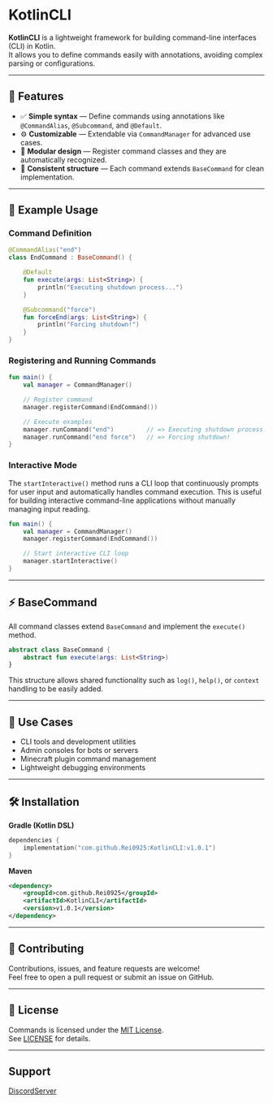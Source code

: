 # KotlinCLI

**KotlinCLI** is a lightweight framework for building command-line interfaces (CLI) in Kotlin.  
It allows you to define commands easily with annotations, avoiding complex parsing or configurations.

---

## 🚀 Features

- ✅ **Simple syntax** — Define commands using annotations like `@CommandAlias`, `@Subcommand`, and `@Default`.
- ⚙️ **Customizable** — Extendable via `CommandManager` for advanced use cases.
- 🧩 **Modular design** — Register command classes and they are automatically recognized.
- 💬 **Consistent structure** — Each command extends `BaseCommand` for clean implementation.

---

## 🧠 Example Usage

### Command Definition

```kotlin
@CommandAlias("end")
class EndCommand : BaseCommand() {

    @Default
    fun execute(args: List<String>) {
        println("Executing shutdown process...")
    }

    @Subcommand("force")
    fun forceEnd(args: List<String>) {
        println("Forcing shutdown!")
    }
}
```

### Registering and Running Commands

```kotlin
fun main() {
    val manager = CommandManager()

    // Register command
    manager.registerCommand(EndCommand())

    // Execute examples
    manager.runCommand("end")         // => Executing shutdown process...
    manager.runCommand("end force")   // => Forcing shutdown!
}
```

### Interactive Mode

The `startInteractive()` method runs a CLI loop that continuously prompts for user input and automatically handles command execution. This is useful for building interactive command-line applications without manually managing input reading.

```kotlin
fun main() {
    val manager = CommandManager()
    manager.registerCommand(EndCommand())

    // Start interactive CLI loop
    manager.startInteractive()
}
```

---

## ⚡ BaseCommand

All command classes extend `BaseCommand` and implement the `execute()` method.

```kotlin
abstract class BaseCommand {
    abstract fun execute(args: List<String>)
}
```

This structure allows shared functionality such as `log()`, `help()`, or `context` handling to be easily added.

---

## 🧩 Use Cases

- CLI tools and development utilities  
- Admin consoles for bots or servers  
- Minecraft plugin command management  
- Lightweight debugging environments  

---

## 🛠️ Installation

**Gradle (Kotlin DSL)**

```kotlin
dependencies {
    implementation("com.github.Rei0925:KotlinCLI:v1.0.1")
}
```

**Maven**

```xml
<dependency>
    <groupId>com.github.Rei0925</groupId>
    <artifactId>KotlinCLI</artifactId>
    <version>v1.0.1</version>
</dependency>
```

---

## 🤝 Contributing

Contributions, issues, and feature requests are welcome!  
Feel free to open a pull request or submit an issue on GitHub.

---

## 📄 License

Commands is licensed under the [MIT License](https://tldrlegal.com/license/mit-license).  
See [LICENSE](LICENSE.txt) for details.

---
## Support
[DiscordServer](https://discord.gg/f2kQhCjgQs)